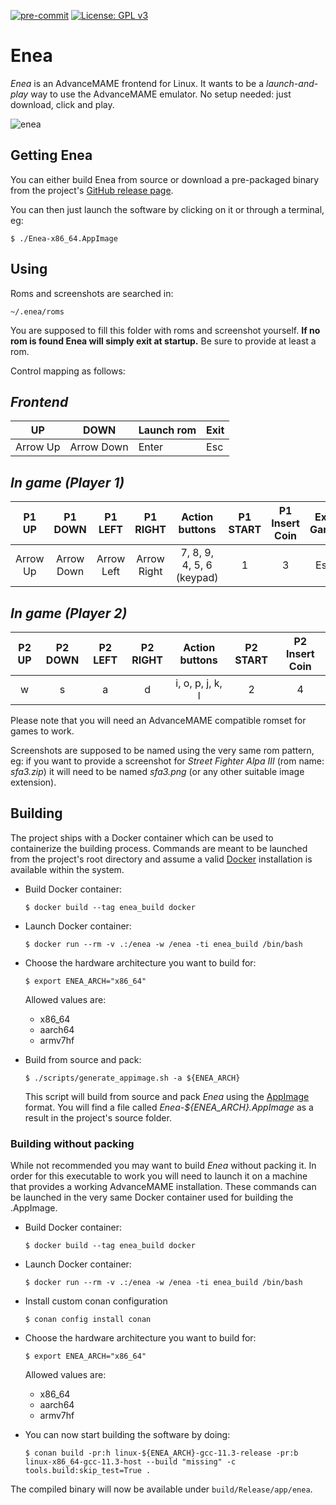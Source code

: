 [![pre-commit](https://img.shields.io/badge/pre--commit-enabled-brightgreen?logo=pre-commit)](https://github.com/pre-commit/pre-commit)
[![License: GPL v3](https://img.shields.io/badge/License-GPLv3-blue.svg)](https://www.gnu.org/licenses/gpl-3.0)
# Enea
*Enea* is an AdvanceMAME frontend for Linux. It wants to be a *launch-and-play* way to use the AdvanceMAME emulator. No setup needed: just download, click and play.

![enea](https://i.ibb.co/KmNmqRf/enea-v0-1-0.png)

## Getting Enea
You can either build Enea from source or download a pre-packaged binary from the project's [GitHub release page](https://github.com/Slashcash/enea/releases/latest).

You can then just launch the software by clicking on it or through a terminal, eg:

`$ ./Enea-x86_64.AppImage`

## Using
Roms and screenshots are searched in:

`~/.enea/roms`

You are supposed to fill this folder with roms and screenshot yourself. **If no rom is found Enea will simply exit at startup.** Be sure to provide at least a rom.

Control mapping as follows:

*Frontend*
---
| UP       | DOWN       | Launch rom | Exit |
|----------|------------|------------|------|
| Arrow Up | Arrow Down | Enter      | Esc  |

*In game (Player 1)*
---
|   P1 UP  |   P1 DOWN  |   P1 LEFT  |   P1 RIGHT  |       Action buttons      | P1 START | P1 Insert Coin | Exit Game |
|:--------:|:----------:|:----------:|:-----------:|:-------------------------:|:--------:|:--------------:|:---------:|
| Arrow Up | Arrow Down | Arrow Left | Arrow Right | 7, 8, 9, 4, 5, 6 (keypad) |     1    |        3       |    Esc    |

*In game (Player 2)*
---
| P2 UP | P2 DOWN | P2 LEFT | P2 RIGHT |  Action buttons  | P2 START | P2 Insert Coin |
|:-----:|:-------:|:-------:|:--------:|:----------------:|:--------:|:--------------:|
|   w   |    s    |    a    |     d    | i, o, p, j, k, l |     2    |        4       |

Please note that you will need an AdvanceMAME compatible romset for games to work.

Screenshots are supposed to be named using the very same rom pattern, eg:
if you want to provide a screenshot for *Street Fighter Alpa III* (rom name: *sfa3.zip*) it will need to be named *sfa3.png* (or any other suitable image extension).

## Building
The project ships with a Docker container which can be used to containerize the building process. Commands are meant to be launched from the project's root directory and assume a valid [Docker](https://www.docker.com/get-started/) installation is available within the system.

- Build Docker container:

    `$ docker build --tag enea_build docker`

- Launch Docker container:

    `$ docker run --rm -v .:/enea -w /enea -ti enea_build /bin/bash`

- Choose the hardware architecture you want to build for:

    `$ export ENEA_ARCH="x86_64"`

    Allowed values are:
    - x86_64
    - aarch64
    - armv7hf

- Build from source and pack:

    `$ ./scripts/generate_appimage.sh -a ${ENEA_ARCH}`

    This script will build from source and pack *Enea* using the [AppImage](https://appimage.org/) format. You will find a file called *Enea-${ENEA_ARCH}.AppImage* as a result in the project's source folder.

### Building without packing

While not recommended you may want to build *Enea* without packing it. In order for this executable to work you will need to launch it on a machine that provides a working AdvanceMAME installation. These commands can be launched in the very same Docker container used for building the .AppImage.

- Build Docker container:

    `$ docker build --tag enea_build docker`

- Launch Docker container:

    `$ docker run --rm -v .:/enea -w /enea -ti enea_build /bin/bash`

- Install custom conan configuration

    `$ conan config install conan`

- Choose the hardware architecture you want to build for:

    `$ export ENEA_ARCH="x86_64"`

    Allowed values are:
    - x86_64
    - aarch64
    - armv7hf

- You can now start building the software by doing:

    `$ conan build -pr:h linux-${ENEA_ARCH}-gcc-11.3-release -pr:b linux-x86_64-gcc-11.3-host --build "missing" -c tools.build:skip_test=True .`

The compiled binary will now be available under `build/Release/app/enea`.
